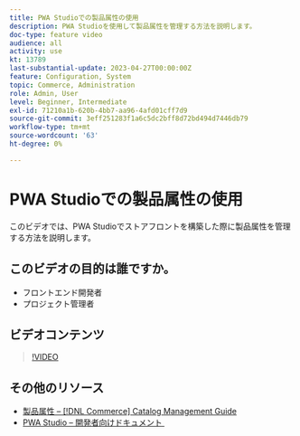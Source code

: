```yaml
---
title: PWA Studioでの製品属性の使用
description: PWA Studioを使用して製品属性を管理する方法を説明します。
doc-type: feature video
audience: all
activity: use
kt: 13789
last-substantial-update: 2023-04-27T00:00:00Z
feature: Configuration, System
topic: Commerce, Administration
role: Admin, User
level: Beginner, Intermediate
exl-id: 71210a1b-620b-4bb7-aa96-4afd01cff7d9
source-git-commit: 3eff251283f1a6c5dc2bff8d72bd494d7446db79
workflow-type: tm+mt
source-wordcount: '63'
ht-degree: 0%

---
```


# PWA Studioでの製品属性の使用

このビデオでは、PWA Studioでストアフロントを構築した際に製品属性を管理する方法を説明します。

## このビデオの目的は誰ですか。

- フロントエンド開発者
- プロジェクト管理者

## ビデオコンテンツ

>[!VIDEO](https://video.tv.adobe.com/v/343788?quality=12&learn=on)

## その他のリソース

- [&#x200B; 製品属性 –  [!DNL Commerce] Catalog Management Guide](https://experienceleague.adobe.com/docs/commerce-admin/catalog/product-attributes/product-attributes.html?lang=ja)
- [PWA Studio – 開発者向けドキュメント &#x200B;](https://developer.adobe.com/commerce/pwa-studio/)
